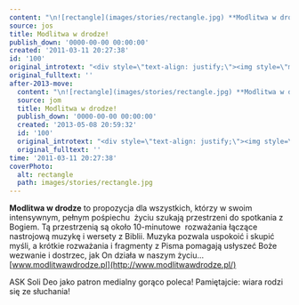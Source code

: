 ```yaml
---
content: "\n![rectangle](images/stories/rectangle.jpg) **Modlitwa w drodze** to propozycja dla wszystkich, którzy w swoim  intensywnym, pełnym pośpiechu\_ życiu szukają przestrzeni do spotkania z  Bogiem. Tą przestrzenią są około 10-minutowe\_ rozważania łączące  nastrojową muzykę i wersety z Biblii. Muzyka pozwala uspokoić i skupić  myśli, a krótkie rozważania i fragmenty z Pisma pomagają usłyszeć Boże  wezwanie i dostrzec, jak On działa w naszym życiu…\n\_\n[www.modlitwawdrodze.pl](http://www.modlitwawdrodze.pl/)\n\_\n\nASK Soli Deo jako patron medialny gorąco poleca! Pamiętajcie: wiara rodzi się ze słuchania!\n\n\n\n<!--CONTENT FROM OLD SERVER (jos before 2013): \n![rectangle](images/stories/rectangle.jpg) **Modlitwa w drodze** to propozycja dla wszystkich, którzy w swoim  intensywnym, pełnym pośpiechu\_ życiu szukają przestrzeni do spotkania z  Bogiem. Tą przestrzenią są około 10-minutowe\_ rozważania łączące  nastrojową muzykę i wersety z Biblii. Muzyka pozwala uspokoić i skupić  myśli, a krótkie rozważania i fragmenty z Pisma pomagają usłyszeć Boże  wezwanie i dostrzec, jak On działa w naszym życiu…\r\n\_\r\n\r\n\r\n[www.modlitwawdrodze.pl](http://www.modlitwawdrodze.pl/)\r\n\_\r\n\r\n\r\n\r\nASK Soli Deo jako patron medialny gorąco poleca! Pamiętajcie: wiara rodzi się ze słuchania!\r\n\r\n\r\n\r\n\n-->"
source: jos
title: Modlitwa w drodze!
publish_down: '0000-00-00 00:00:00'
created: '2011-03-11 20:27:38'
id: '100'
original_introtext: "<div style=\"text-align: justify;\"><img style=\"margin-bottom: 10px; margin-right: 10px; float: left;\" alt=\"rectangle\" src=\"images/stories/rectangle.jpg\" height=\"125\" width=\"152\" /> <strong>Modlitwa w drodze</strong> to propozycja dla wszystkich, którzy w swoim  intensywnym, pełnym pośpiechu\_ życiu szukają przestrzeni do spotkania z  Bogiem. Tą przestrzenią są około 10-minutowe\_ rozważania łączące  nastrojową muzykę i wersety z Biblii. Muzyka pozwala uspokoić i skupić  myśli, a krótkie rozważania i fragmenty z Pisma pomagają usłyszeć Boże  wezwanie i dostrzec, jak On działa w naszym życiu…</div>\r\n<div>\_</div>\r\n<div style=\"text-align: center;\"></div>\r\n<div style=\"text-align: center;\"></div>\r\n<div style=\"text-align: center;\"><span style=\"font-size: 14pt;\"><a href=\"http://www.modlitwawdrodze.pl/\">www.modlitwawdrodze.pl</a></span></div>\r\n<div>\_</div>\r\n<div></div>\r\n<div></div>\r\n<div></div>\r\n<div style=\"text-align: justify;\">ASK Soli Deo jako patron medialny gorąco poleca! Pamiętajcie: wiara rodzi się ze słuchania!</div>\r\n<div style=\"text-align: justify;\"></div>\r\n<div style=\"text-align: justify;\"></div>\r\n<div style=\"text-align: justify;\"></div>\r\n<div style=\"text-align: justify;\"></div>"
original_fulltext: ''
after-2013-move:
  content: "\n![rectangle](images/stories/rectangle.jpg) **Modlitwa w drodze** to propozycja dla wszystkich, którzy w swoim  intensywnym, pełnym pośpiechu\_ życiu szukają przestrzeni do spotkania z  Bogiem. Tą przestrzenią są około 10-minutowe\_ rozważania łączące  nastrojową muzykę i wersety z Biblii. Muzyka pozwala uspokoić i skupić  myśli, a krótkie rozważania i fragmenty z Pisma pomagają usłyszeć Boże  wezwanie i dostrzec, jak On działa w naszym życiu…\n\_\n[www.modlitwawdrodze.pl](http://www.modlitwawdrodze.pl/)\n\_\n\nASK Soli Deo jako patron medialny gorąco poleca! Pamiętajcie: wiara rodzi się ze słuchania!\n\n"
  source: jom
  title: Modlitwa w drodze!
  publish_down: '0000-00-00 00:00:00'
  created: '2013-05-08 20:59:32'
  id: '100'
  original_introtext: "<div style=\"text-align: justify;\"><img style=\"margin-bottom: 10px; margin-right: 10px; float: left;\" alt=\"rectangle\" src=\"images/stories/rectangle.jpg\" height=\"125\" width=\"152\" /> <strong>Modlitwa w drodze</strong> to propozycja dla wszystkich, którzy w swoim  intensywnym, pełnym pośpiechu\_ życiu szukają przestrzeni do spotkania z  Bogiem. Tą przestrzenią są około 10-minutowe\_ rozważania łączące  nastrojową muzykę i wersety z Biblii. Muzyka pozwala uspokoić i skupić  myśli, a krótkie rozważania i fragmenty z Pisma pomagają usłyszeć Boże  wezwanie i dostrzec, jak On działa w naszym życiu…</div>\n<div>\_</div>\n<div style=\"text-align: center;\"></div>\n<div style=\"text-align: center;\"></div>\n<div style=\"text-align: center;\"><span style=\"font-size: 14pt;\"><a href=\"http://www.modlitwawdrodze.pl/\">www.modlitwawdrodze.pl</a></span></div>\n<div>\_</div>\n<div></div>\n<div></div>\n<div></div>\n<div style=\"text-align: justify;\">ASK Soli Deo jako patron medialny gorąco poleca! Pamiętajcie: wiara rodzi się ze słuchania!</div>\n<div style=\"text-align: justify;\"></div>\n<div style=\"text-align: justify;\"></div>\n<div style=\"text-align: justify;\"></div>\n<div style=\"text-align: justify;\"></div>"
  original_fulltext: ''
time: '2011-03-11 20:27:38'
coverPhoto:
  alt: rectangle
  path: images/stories/rectangle.jpg
---
```

**Modlitwa w drodze** to propozycja dla wszystkich, którzy w swoim  intensywnym, pełnym pośpiechu  życiu szukają przestrzeni do spotkania z  Bogiem. Tą przestrzenią są około 10-minutowe  rozważania łączące  nastrojową muzykę i wersety z Biblii. Muzyka pozwala uspokoić i skupić  myśli, a krótkie rozważania i fragmenty z Pisma pomagają usłyszeć Boże  wezwanie i dostrzec, jak On działa w naszym życiu…
 
[www.modlitwawdrodze.pl](http://www.modlitwawdrodze.pl/)
 

ASK Soli Deo jako patron medialny gorąco poleca! Pamiętajcie: wiara rodzi się ze słuchania!



<!--CONTENT FROM OLD SERVER (jos before 2013): 
 **Modlitwa w drodze** to propozycja dla wszystkich, którzy w swoim  intensywnym, pełnym pośpiechu  życiu szukają przestrzeni do spotkania z  Bogiem. Tą przestrzenią są około 10-minutowe  rozważania łączące  nastrojową muzykę i wersety z Biblii. Muzyka pozwala uspokoić i skupić  myśli, a krótkie rozważania i fragmenty z Pisma pomagają usłyszeć Boże  wezwanie i dostrzec, jak On działa w naszym życiu…
 


[www.modlitwawdrodze.pl](http://www.modlitwawdrodze.pl/)
 



ASK Soli Deo jako patron medialny gorąco poleca! Pamiętajcie: wiara rodzi się ze słuchania!




-->

<!--{{json:{"created_date":"2011-03-11 20:27:38","publish_down":"0000-00-00 00:00:00","id":"100"}}}-->